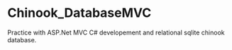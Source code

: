 # Chinook_DatabaseMVC
Practice with ASP.Net MVC C# developement and relational sqlite chinook database.
